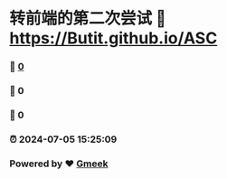 # 转前端的第二次尝试 :link: https://Butit.github.io/ASC 
### :page_facing_up: [0](https://Butit.github.io/ASC/tag.html) 
### :speech_balloon: 0 
### :hibiscus: 0 
### :alarm_clock: 2024-07-05 15:25:09 
### Powered by :heart: [Gmeek](https://github.com/Meekdai/Gmeek)
